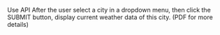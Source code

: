 Use API
After the user select a city in a dropdown menu, then click the SUBMIT button, display current weather data of this city. (PDF for more details)
